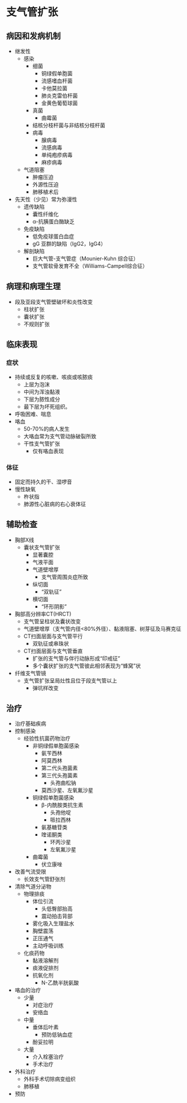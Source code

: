 # 支气管扩张


## 病因和发病机制
- 继发性
  - 感染
    - 细菌
      - 铜绿假单胞菌
      - 流感嗜血杆菌
      - 卡他莫拉菌
      - 肺炎克雷伯杆菌
      - 金黄色葡萄球菌
    - 真菌
      - 曲霉菌
    - 结核分枝杆菌与非结核分枝杆菌
    - 病毒
      - 腺病毒
      - 流感病毒
      - 单纯疱疹病毒
      - 麻疹病毒
  - 气道阻塞
    - 肿瘤压迫
    - 外源性压迫
    - 肺移植术后
- 先天性（少见）常为弥漫性
  - 遗传缺陷
    - 囊性纤维化
    -  α-抗胰蛋白酶缺乏
  - 免疫缺陷
    - 低免疫球蛋白血症
    - gG 亚群的缺陷（IgG2，IgG4）
  - 解剖缺陷
    - 巨大气管-支气管症（Mounier-Kuhn 综合征）
    - 支气管软骨发育不全（Williams-Campell综合征）

## 病理和病理生理
- 段及亚段支气管壁破坏和炎性改变
  - 柱状扩张
  - 囊状扩张
  - 不规则扩张
  
## 临床表现

### 症状

- 持续或反复的咳嗽、咳痰或咳脓痰
  - 上层为泡沫
  - 中间为浑浊黏液
  - 下层为脓性成分
  - 最下层为坏死组织。
- 呼吸困难、喘息
- 咯血
  - 50-70%的病人发生
  - 大咯血常为支气管动脉破裂所致
  - 干性支气管扩张 
    - 仅有咯血表现
  

### 体征

- 固定而持久的干、湿啰音
- 慢性缺氧
  - 杵状指
  - 肺源性心脏病的右心衰体征

## 辅助检查

- 胸部X线
  - 囊状支气管扩张
    - 显著囊腔
    - 气液平面
    - 气道壁增厚
      - 支气管周围炎症所致
    - 纵切面
      - “双轨征”
    - 横切面
      - “环形阴影”
- 胸部高分辨率CT(HRCT)
  - 支气管呈柱状及囊状改变
  - 气道壁增厚（支气管内径<80%外径）、黏液阻塞、树芽征及马赛克征
  - CT扫面层面与支气管平行
    - 双轨征或串珠状
  - CT扫面层面与支气管垂直
    - 扩张的支气管与伴行动脉形成“印戒征”
    - 多个囊状扩张的支气管彼此相邻表现为“蜂窝”状
- 纤维支气管镜
  - 支气管扩张呈局灶性且位于段支气管以上
    - 弹坑样改变


## 治疗

- 治疗基础疾病
- 控制感染
  - 经验性抗菌药物治疗
    - 非铜绿假单胞菌感染
      - 氨苄西林
      - 阿莫西林
      - 第二代头孢菌素
      - 第三代头孢菌素
        - 头孢曲松钠
      - 莫西沙星、左氧氟沙星
    - 铜绿假单胞菌感染
      - β-内酰胺类抗生素
        - 头孢他啶
        - 哌拉西林
      - 氨基糖苷类
      - 喹诺酮类
        - 环丙沙星
        - 左氧氟沙星
    - 曲霉菌
      - 伏立康唑
- 改善气流受限
  - 长效支气管舒张剂
- 清除气道分泌物
  - 物理排痰
    - 体位引流
      - 头低臀部抬高
      - 震动拍击背部
    - 雾化吸入生理盐水
    - 胸壁震荡
    - 正压通气
    - 主动呼吸训练
  - 化痰药物
    - 黏液溶解剂
    - 痰液促排剂
    - 抗氧化剂
      - N-乙酰半胱氨酸
- 咯血的治疗
    - 少量
      - 对症治疗
      - 安络血
    - 中量
      - 垂体后叶素
        - 预防低钠血症
      - 酚妥拉明
    - 大量
      - 介入栓塞治疗
      - 手术治疗
- 外科治疗
  - 外科手术切除病变组织
  - 肺移植
- 预防